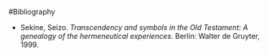 #Bibliography

* Sekine, Seizo. _Transcendency and symbols in the Old Testament: A genealogy of the hermeneutical experiences_. Berlin: Walter de Gruyter, 1999.